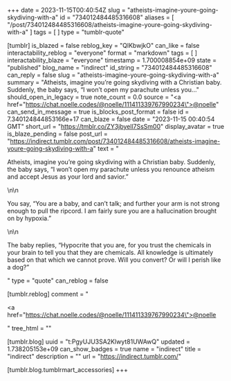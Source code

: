 +++
date = 2023-11-15T00:40:54Z
slug = "atheists-imagine-youre-going-skydiving-with-a"
id = "734012484485316608"
aliases = [ "/post/734012484485316608/atheists-imagine-youre-going-skydiving-with-a" ]
tags = [ ]
type = "tumblr-quote"

[tumblr]
is_blazed = false
reblog_key = "QlKbwjkO"
can_like = false
interactability_reblog = "everyone"
format = "markdown"
tags = [ ]
interactability_blaze = "everyone"
timestamp = 1.700008854e+09
state = "published"
blog_name = "indirect"
id_string = "734012484485316608"
can_reply = false
slug = "atheists-imagine-youre-going-skydiving-with-a"
summary = "Atheists, imagine you’re going skydiving with a Christian baby. Suddenly, the baby says, “I won’t open my parachute unless you..."
should_open_in_legacy = true
note_count = 0.0
source = "<a href=\"https://chat.noelle.codes/@noelle/111411339767990234\">@noelle</a>"
can_send_in_message = true
is_blocks_post_format = false
id = 7.340124844853166e+17
can_blaze = false
date = "2023-11-15 00:40:54 GMT"
short_url = "https://tmblr.co/ZY3jbyell7SsSm00"
display_avatar = true
is_blaze_pending = false
post_url = "https://indirect.tumblr.com/post/734012484485316608/atheists-imagine-youre-going-skydiving-with-a"
text = "<p>Atheists, imagine you&rsquo;re going skydiving with a Christian baby. Suddenly, the baby says, &ldquo;I won&rsquo;t open my parachute unless you renounce atheism and accept Jesus as your lord and savior.&rdquo;</p>\n\n<p>You say, &ldquo;You are a baby, and can&rsquo;t talk; and further your arm is not strong enough to pull the ripcord. I am fairly sure you are a hallucination brought on by hypoxia.&rdquo;</p>\n\n<p>The baby replies, &ldquo;Hypocrite that you are, for you trust the chemicals in your brain to tell you that they are chemicals. All knowledge is ultimately based on that which we cannot prove. Will you convert? Or will I perish like a dog?&rdquo;</p>"
type = "quote"
can_reblog = false

[tumblr.reblog]
comment = "<p><a href=\"https://chat.noelle.codes/@noelle/111411339767990234\">@noelle</a></p>"
tree_html = ""

[tumblr.blog]
uuid = "t:PgyUJU3SA2Klwyt81UWAwQ"
updated = 1.738205153e+09
can_show_badges = true
name = "indirect"
title = "indirect"
description = ""
url = "https://indirect.tumblr.com/"

[tumblr.blog.tumblrmart_accessories]
+++
